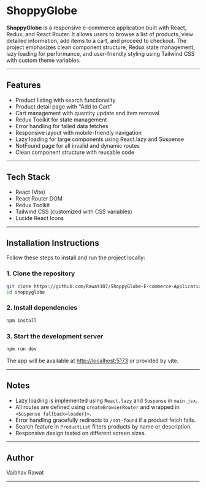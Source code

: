 # ShoppyGlobe

**ShoppyGlobe** is a responsive e-commerce application built with React, Redux, and React Router. It allows users to browse a list of products, view detailed information, add items to a cart, and proceed to checkout. The project emphasizes clean component structure, Redux state management, lazy loading for performance, and user-friendly styling using Tailwind CSS with custom theme variables.

---

## Features

- Product listing with search functionality
- Product detail page with "Add to Cart"
- Cart management with quantity update and item removal
- Redux Toolkit for state management
- Error handling for failed data fetches
- Responsive layout with mobile-friendly navigation
- Lazy loading for large components using React.lazy and Suspense
- NotFound page for all invalid and dynamic routes
- Clean component structure with reusable code

---

## Tech Stack

- React (Vite)
- React Router DOM
- Redux Toolkit
- Tailwind CSS (customized with CSS variables)
- Lucide React Icons

---

## Installation Instructions

Follow these steps to install and run the project locally:

### 1. Clone the repository

```bash
git clone https://github.com/Rawat107/ShoppyGlobe-E-commerce-Application.git
cd shoppyglobe
```

### 2. Install dependencies

```bash
npm install
```

### 3. Start the development server

```bash
npm run dev
```

The app will be available at [http://localhost:5173](http://localhost:5173) or provided by vite.

---

## Notes

- Lazy loading is implemented using `React.lazy` and `Suspense` in `main.jsx`.
- All routes are defined using `createBrowserRouter` and wrapped in `<Suspense fallback=loader}>`.
- Error handling gracefully redirects to `/not-found` if a product fetch fails.
- Search feature in `ProductList` filters products by name or description.
- Responsive design tested on different screen sizes.

---

## Author

Vaibhav Rawat

---
